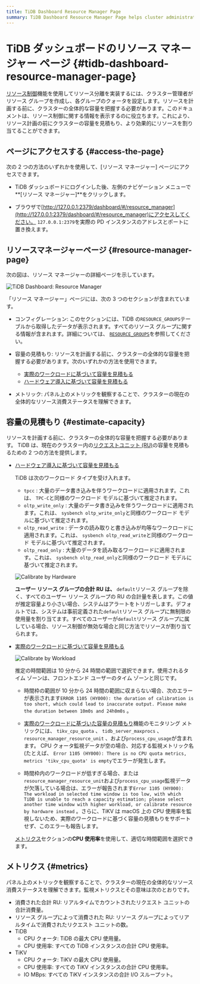 ```yaml
---
title: TiDB Dashboard Resource Manager Page
summary: TiDB Dashboard Resource Manager Page helps cluster administrators implement resource isolation by creating resource groups and setting quotas. It provides methods to estimate cluster capacity and monitor resource consumption. Access the page through TiDB Dashboard or a browser. The page includes sections for configuration, capacity estimation, and metrics. Capacity estimation methods include hardware deployment and actual workload. Monitoring metrics include total RU consumed, RU consumed by resource groups, TiDB CPU quota and usage, TiKV CPU quota and usage, and TiKV IO MBps.
---
```


# TiDB ダッシュボードのリソース マネージャー ページ {#tidb-dashboard-resource-manager-page}

[リソース制御](/tidb-resource-control.md)機能を使用してリソース分離を実装するには、クラスター管理者がリソース グループを作成し、各グループのクォータを設定します。リソースを計画する前に、クラスターの全体的な容量を把握する必要があります。このドキュメントは、リソース制御に関する情報を表示するのに役立ちます。これにより、リソース計画の前にクラスターの容量を見積もり、より効果的にリソースを割り当てることができます。

## ページにアクセスする {#access-the-page}

次の 2 つの方法のいずれかを使用して、[リソース マネージャー] ページにアクセスできます。

-   TiDB ダッシュボードにログインした後、左側のナビゲーション メニューで**[リソース マネージャー]**をクリックします。

-   ブラウザで[http://127.0.0.1:2379/dashboard/#/resource_manager](http://127.0.0.1:2379/dashboard/#/resource_manager)にアクセスしてください。 `127.0.0.1:2379`を実際の PD インスタンスのアドレスとポートに置き換えます。

## リソースマネージャーページ {#resource-manager-page}

次の図は、リソース マネージャーの詳細ページを示しています。

![TiDB Dashboard: Resource Manager](https://download.pingcap.com/images/docs/dashboard/dashboard-resource-manager-info.png)

「リソース マネージャー」ページには、次の 3 つのセクションが含まれています。

-   コンフィグレーション: このセクションには、TiDB の`RESOURCE_GROUPS`テーブルから取得したデータが表示されます。すべてのリソース グループに関する情報が含まれます。詳細については、 [`RESOURCE_GROUPS`](/information-schema/information-schema-resource-groups.md)を参照してください。

-   容量の見積もり: リソースを計画する前に、クラスターの全体的な容量を把握する必要があります。次のいずれかの方法を使用できます。

    -   [実際のワークロードに基づいて容量を見積もる](/sql-statements/sql-statement-calibrate-resource.md#estimate-capacity-based-on-actual-workload)
    -   [ハードウェア導入に基づいて容量を見積もる](/sql-statements/sql-statement-calibrate-resource.md#estimate-capacity-based-on-hardware-deployment)

-   メトリック: パネル上のメトリックを観察することで、クラスターの現在の全体的なリソース消費ステータスを理解できます。

## 容量の見積もり {#estimate-capacity}

リソースを計画する前に、クラスターの全体的な容量を把握する必要があります。 TiDB は、現在のクラスター内の[リクエストユニット (RU)](/tidb-resource-control.md#what-is-request-unit-ru#what-is-request-unit-ru)の容量を見積もるための 2 つの方法を提供します。

-   [ハードウェア導入に基づいて容量を見積もる](/sql-statements/sql-statement-calibrate-resource.md#estimate-capacity-based-on-hardware-deployment)

    TiDB は次のワークロード タイプを受け入れます。

    -   `tpcc` : 大量のデータ書き込みを伴うワークロードに適用されます。これは、 `TPC-C`と同様のワークロード モデルに基づいて推定されます。
    -   `oltp_write_only` : 大量のデータ書き込みを伴うワークロードに適用されます。これは、 `sysbench oltp_write_only`と同様のワークロード モデルに基づいて推定されます。
    -   `oltp_read_write` : データの読み取りと書き込みが均等なワークロードに適用されます。これは、 `sysbench oltp_read_write`と同様のワークロード モデルに基づいて推定されます。
    -   `oltp_read_only` : 大量のデータを読み取るワークロードに適用されます。これは、 `sysbench oltp_read_only`と同様のワークロード モデルに基づいて推定されます。

    ![Calibrate by Hardware](https://download.pingcap.com/images/docs/dashboard/dashboard-resource-manager-calibrate-by-hardware.png)

    **ユーザー リソース グループの合計 RU は、** `default`リソース グループを除く、すべてのユーザー リソース グループの RU の合計量を表します。この値が推定容量より小さい場合、システムはアラートをトリガーします。デフォルトでは、システムは事前定義された`default`リソース グループに無制限の使用量を割り当てます。すべてのユーザーが`default`リソース グループに属している場合、リソース制御が無効な場合と同じ方法でリソースが割り当てられます。

-   [実際のワークロードに基づいて容量を見積もる](/sql-statements/sql-statement-calibrate-resource.md#estimate-capacity-based-on-actual-workload)

    ![Calibrate by Workload](https://download.pingcap.com/images/docs/dashboard/dashboard-resource-manager-calibrate-by-workload.png)

    推定の時間範囲は 10 分から 24 時間の範囲で選択できます。使用されるタイム ゾーンは、フロントエンド ユーザーのタイム ゾーンと同じです。

    -   時間枠の範囲が 10 分から 24 時間の範囲に収まらない場合、次のエラーが表示されます`ERROR 1105 (HY000): the duration of calibration is too short, which could lead to inaccurate output. Please make the duration between 10m0s and 24h0m0s` 。

    -   [実際のワークロードに基づいた容量の見積もり](/sql-statements/sql-statement-calibrate-resource.md#estimate-capacity-based-on-actual-workload)機能のモニタリング メトリックには、 `tikv_cpu_quota` 、 `tidb_server_maxprocs` 、 `resource_manager_resource_unit` 、および`process_cpu_usage`が含まれます。 CPU クォータ監視データが空の場合、対応する監視メトリック名 (たとえば、 `Error 1105 (HY000): There is no CPU quota metrics, metrics 'tikv_cpu_quota' is empty`でエラーが発生します。

    -   時間枠内のワークロードが低すぎる場合、または`resource_manager_resource_unit`および`process_cpu_usage`監視データが欠落している場合は、エラーが報告されます`Error 1105 (HY000): The workload in selected time window is too low, with which TiDB is unable to reach a capacity estimation; please select another time window with higher workload, or calibrate resource by hardware instead` 。さらに、TiKV は macOS 上の CPU 使用率を監視しないため、実際のワークロードに基づく容量の見積もりをサポートせず、このエラーも報告します。

    [メトリクス](#metrics)セクションの**CPU 使用率**を使用して、適切な時間範囲を選択できます。

## メトリクス {#metrics}

パネル上のメトリックを観察することで、クラスターの現在の全体的なリソース消費ステータスを理解できます。監視メトリクスとその意味は次のとおりです。

-   消費された合計 RU: リアルタイムでカウントされたリクエスト ユニットの合計消費量。
-   リソース グループによって消費された RU: リソース グループによってリアルタイムで消費されたリクエスト ユニットの数。
-   TiDB
    -   CPU クォータ: TiDB の最大 CPU 使用量。
    -   CPU 使用率: すべての TiDB インスタンスの合計 CPU 使用率。
-   TiKV
    -   CPU クォータ: TiKV の最大 CPU 使用量。
    -   CPU 使用率: すべての TiKV インスタンスの合計 CPU 使用率。
    -   IO MBps: すべての TiKV インスタンスの合計 I/O スループット。
